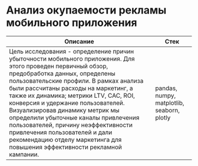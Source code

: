 # Анализ окупаемости рекламы мобильного приложения

Описание | Стек
------|----------
Цель исследования -  определение причин убыточности мобильного приложения. Для этого проведен первичный обзор, предобработка данных, определены пользовательские профили. В рамках анализа были рассчитаны расходы на маркетинг, а также их динамика; метрики LTV, CAC, ROI, конверсия и удержание пользователей. Визуализировав динамику метрик мы определили убыточные каналы привлечения пользователей, причину неэффективности привлечения пользователей и дали рекомендацию отделу маркетинга для повышения эффективности рекламной кампании.     | pandas, numpy, matplotlib, seaborn, plotly
